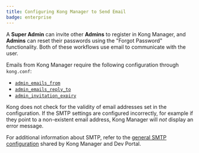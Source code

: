 ```yaml
---
title: Configuring Kong Manager to Send Email
badge: enterprise
---
```


A **Super Admin** can invite other **Admins** to register in Kong Manager, and **Admins**
can reset their passwords using the "Forgot Password" functionality. Both of these
workflows use email to communicate with the user.

Emails from Kong Manager require the following configuration through `kong.conf`:

* [`admin_emails_from`](/gateway/{{page.kong_version}}/reference/configuration/#admin_emails_from)
* [`admin_emails_reply_to`](/gateway/{{page.kong_version}}/reference/configuration/#admin_emails_reply_to)
* [`admin_invitation_expiry`](/gateway/{{page.kong_version}}/reference/configuration/#admin_invitation_expiry)

Kong does not check for the validity of email
addresses set in the configuration. If the SMTP settings are
configured incorrectly, for example if they point to a non-existent
email address, Kong Manager will _not_ display an error message.

For additional information about SMTP, refer to the
[general SMTP configuration](/gateway/{{page.kong_version}}/reference/configuration/#general-smtp-configuration)
shared by Kong Manager and Dev Portal.
